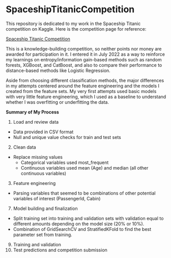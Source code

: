 # SpaceshipTitanicCompetition

This repository is dedicated to my work in the Spaceship Titanic competition on Kaggle. Here is the competition page for reference:

[Spaceship Titanic Competition](https://www.kaggle.com/competitions/spaceship-titanic)

This is a knowledge-building competition, so neither points nor money are awarded for participation in it. I entered it in July 2022 as a way to reinforce my learnings on entropy/information gain-based methods such as random forests, XGBoost, and CatBoost, and also to compare their performance to distance-based methods like Logistic Regression.

Aside from choosing different classification methods, the major differences in my attempts centered around the feature engineering and the models I created from the feature sets. My very first attempts used basic models with very little feature engineering, which I used as a baseline to understand whether I was overfitting or underfitting the data.

__Summary of My Process__
1. Load and review data
  - Data provided in CSV format
  - Null and unique value checks for train and test sets
2. Clean data
  - Replace missing values
    - Categorical variables used most_frequent
    - Continuous variables used mean (Age) and median (all other continuous variables)
3. Feature engineering
  - Parsing variables that seemed to be combinations of other potential variables of interest (PassengerId, Cabin)
7. Model building and finalization
  - Split training set into training and validation sets with validation equal to different amounts depending on the model size (20% or 10%).
  - Combination of GridSearchCV and StratifiedKFold to find the best parameter set from training.
9. Training and validation
10. Test predictions and competition submission


